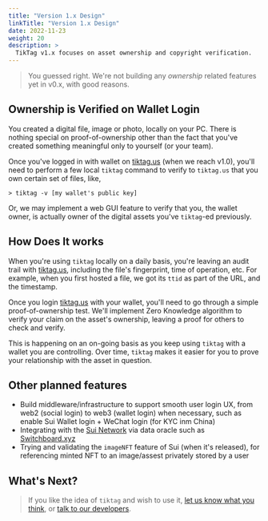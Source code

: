 ```yaml
---
title: "Version 1.x Design"
linkTitle: "Version 1.x Design"
date: 2022-11-23
weight: 20
description: >
  TikTag v1.x focuses on asset ownership and copyright verification.
---
```


> You guessed right. We're not building any _ownership_ related features yet in v0.x, with good reasons.

## Ownership is Verified on Wallet Login

You created a digital file, image or photo, locally on your PC. There is nothing special on proof-of-ownership other than the fact that you've created something meaningful only to yourself (or your team).

Once you've logged in with wallet on [tiktag.us](https://tiktag.us) (when we reach v1.0), you'll need to perform a few local `tiktag` command to verify to `tiktag.us` that you own certain set of files, like,

```
> tiktag -v [my wallet's public key]
```

Or, we may implement a web GUI feature to verify that you, the wallet owner, is actually owner of the digital assets you've `tiktag`-ed previously.

## How Does It works

When you're using `tiktag` locally on a daily basis, you're leaving an audit trail with [tiktag.us](https://tiktag.us), including the file's fingerprint, time of operation, etc. For example, when you first hosted a file, we got its `ttid` as part of the URL, and the timestamp.

Once you login [tiktag.us](https://tiktag.us) with your wallet, you'll need to go through a simple proof-of-ownership test. We'll implement Zero Knowledge algorithm to verify your claim on the asset's ownership, leaving a proof for others to check and verify.

This is happening on an on-going basis as you keep using `tiktag` with a wallet you are controlling. Over time, `tiktag` makes it easier for you to prove your relationship with the asset in question.

## Other planned features

* Build middleware/infrastructure to support smooth user login UX, from web2 (social login) to web3 (wallet login) when necessary, such as enable Sui Wallet login + WeChat login (for KYC inm China)
* Integrating with the [Sui Network](https://sui.io/) via data oracle such as [Switchboard.xyz](https://switchboard.xyz)
* Trying and validating the `imageNFT` feature of Sui (when it's released), for referencing minted NFT to an image/assest privately stored by a user

## What's Next?

> If you like the idea of `tiktag` and wish to use it, [let us know what you think](https://github.com/tiktagus/tiktag/issues), or [talk to our developers](https://join.slack.com/t/tiktag/shared_invite/zt-1kdvg6uwx-xruL~AMhYGgd0QezP66~PA).